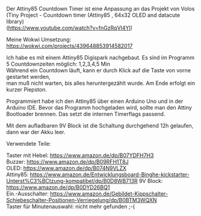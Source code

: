 Der Attiny85 Countdown Timer ist eine Anpassung an das Projekt von Volos  
(Tiny Project - Countdown timer (Attiny85 , 64x32 OLED and datacute library)  
(https://www.youtube.com/watch?v=fnGzRqVI4YI)

Meine Wokwi Umsetzung: https://wokwi.com/projects/439648853914582017

Ich habe es mit einem Attiny85 Digispark nachgebaut.
Es sind im Programm 5 Countdownzeiten möglich: 1,2,3,4,5 Min  
Während ein Countdown läuft, kann er durch Klick auf die Taste von vorne
gestartet werden,  
man muß nicht warten, bis alles heruntergezählt wurde.
Am Ende erfolgt ein kurzer Piepston.

Programmiert habe ich den Attiny85 über einen Arduino Uno und in der 
Arduino IDE. Bevor das Programm hochgeladen wird, sollte man den Attiny 
Bootloader brennen. Das setzt die internen Timerflags passend.

Mit dem aufladbaren 9V Block ist die Schaltung durchgehend 12h gelaufen,
dann war der Akku leer.

Verwendete Teile:

Taster mit Hebel: https://www.amazon.de/dp/B07YDFH7H3  
Buzzer: https://www.amazon.de/dp/B09RFH1T8J  
OLED: https://www.amazon.de/dp/B074N9VLZX  
Attiny85: https://www.amazon.de/Entwicklungsboard-Binghe-kickstarter-Unterst%C3%BCtzung-kompatibel/dp/B0D8WB713R
9V Block: https://www.amazon.de/dp/B0DYD26BQ1  
Ein.-Ausschalter: https://www.amazon.de/Gebildet-Kippschalter-Schiebeschalter-Positionen-Verriegelung/dp/B0BTM3WQXN  
Taster für Minutenauswahl: nicht mehr gefunden ;-(
